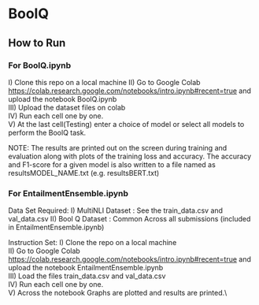 # BoolQ

## How to Run

### For BoolQ.ipynb

I) Clone this repo on a local machine
II) Go to Google Colab https://colab.research.google.com/notebooks/intro.ipynb#recent=true and upload the notebook BoolQ.ipynb\
III) Upload the dataset files on colab\
IV) Run each cell one by one.\
V) At the last cell(Testing) enter a choice of model or select all models to perform the BoolQ task.

NOTE: The results are printed out on the screen during training and evaluation along with plots of the training loss and accuracy.
The accuracy and F1-score for a given model is also written to a file named as resultsMODEL_NAME.txt (e.g. resultsBERT.txt)

### For EntailmentEnsemble.ipynb

Data Set Required:
I) MultiNLI Dataset : See the train_data.csv and val_data.csv
II) Bool Q Dataset : Common Across all submissions (included in EntailmentEnsemble.ipynb)

Instruction Set:
I) Clone the repo on a local machine\
II) Go to Google Colab https://colab.research.google.com/notebooks/intro.ipynb#recent=true and upload the notebook EntailmentEnsemble.ipynb\
III) Load the files train_data.csv and val_data.csv\
IV) Run each cell one by one.\
V) Across the notebook Graphs are plotted and results are printed.\





